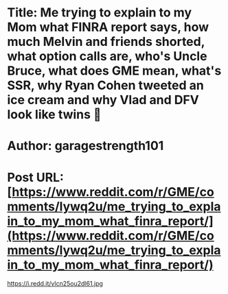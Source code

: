 # Title: Me trying to explain to my Mom what FINRA report says, how much Melvin and friends shorted, what option calls are, who's Uncle Bruce, what does GME mean, what's SSR, why Ryan Cohen tweeted an ice cream and why Vlad and DFV look like twins 🤣
# Author: garagestrength101
# Post URL: [https://www.reddit.com/r/GME/comments/lywq2u/me_trying_to_explain_to_my_mom_what_finra_report/](https://www.reddit.com/r/GME/comments/lywq2u/me_trying_to_explain_to_my_mom_what_finra_report/)


https://i.redd.it/vlcn25ou2dl61.jpg